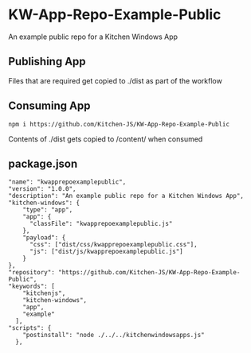 # KW-App-Repo-Example-Public
An example public repo for a Kitchen Windows App

## Publishing App
Files that are required get copied to ./dist as part of the workflow

## Consuming App
```
npm i https://github.com/Kitchen-JS/KW-App-Repo-Example-Public
```
Contents of ./dist gets copied to /content/ when consumed

## package.json
```
"name": "kwapprepoexamplepublic",
"version": "1.0.0",
"description": "An example public repo for a Kitchen Windows App",
"kitchen-windows": {
    "type": "app",
    "app": {
      "classFile": "kwapprepoexamplepublic.js"
    },
    "payload": {
      "css": ["dist/css/kwapprepoexamplepublic.css"],
      "js": ["dist/js/kwapprepoexamplepublic.js"]
    }
},
"repository": "https://github.com/Kitchen-JS/KW-App-Repo-Example-Public",
"keywords": [
    "kitchenjs",
    "kitchen-windows",
    "app",
    "example"
  ],
"scripts": {
    "postinstall": "node ./../../kitchenwindowsapps.js"
  },
```